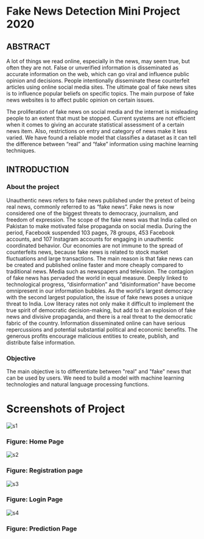 # Fake News Detection Mini Project 2020
## ABSTRACT
A lot of things we read online, especially in the news, may seem true, but often they are not. False or unverified information is disseminated as accurate information on the web, which can go viral and influence public opinion and decisions. People intentionally disseminate these counterfeit articles using online social media sites. The ultimate goal of fake news sites is to influence popular beliefs on specific topics. The main purpose of fake news websites is to affect public opinion on certain issues.

The proliferation of fake news on social media and the internet is misleading people to an extent that must be stopped. Current systems are not efficient when it comes to giving an accurate statistical assessment of a certain news item. Also, restrictions on entry and category of news make it less varied. We have found a reliable model that classifies a dataset as it can tell the difference between “real” and “fake” information using machine learning techniques.


## INTRODUCTION
### About the project
Unauthentic news refers to fake news published under the pretext of being real news, commonly referred to as “fake news”. Fake news is now considered one of the biggest threats to democracy, journalism, and freedom of expression. The scope of the fake news was that India called on Pakistan to make motivated false propaganda on social media. During the period, Facebook suspended 103 pages, 78 groups, 453 Facebook accounts, and 107 Instagram accounts for engaging in unauthentic coordinated behavior. Our economies are not immune to the spread of counterfeits news, because fake news is related to stock market fluctuations and large transactions. The main reason is that fake news can be created and published online faster and more cheaply compared to traditional news. Media such as newspapers and television. 
The contagion of fake news has pervaded the world in equal measure. Deeply linked to technological progress, “disinformation” and “disinformation” have become omnipresent in our information bubbles. As the world's largest democracy with the second largest population, the issue of fake news poses a unique threat to India. Low literacy rates not only make it difficult to implement the true spirit of democratic decision-making, but add to it an explosion of fake news and divisive propaganda, and there is a real threat to the democratic fabric of the country. Information disseminated online can have serious repercussions and potential substantial political and economic benefits. The generous profits encourage malicious entities to create, publish, and distribute false information.
### Objective
The main objective is to differentiate between "real" and "fake" news that can be used by users. We need to build a model with machine learning technologies and natural language processing functions.

# Screenshots of Project
![s1](https://user-images.githubusercontent.com/60808657/120360663-9e7b8200-c326-11eb-9f5a-e80c73c1b2e9.PNG)
### Figure: Home Page
![s2](https://user-images.githubusercontent.com/60808657/120360666-a0dddc00-c326-11eb-9e5b-72d9a15b6630.PNG)
### Figure: Registration page
![s3](https://user-images.githubusercontent.com/60808657/120360670-a20f0900-c326-11eb-93a8-352e71e28f30.PNG)
### Figure: Login Page
![s4](https://user-images.githubusercontent.com/60808657/120360677-a3d8cc80-c326-11eb-9fce-78bc8c9284de.PNG)
### Figure: Prediction Page

